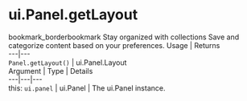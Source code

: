  
#  ui.Panel.getLayout
bookmark_borderbookmark Stay organized with collections  Save and categorize content based on your preferences. 
Usage | Returns  
---|---  
`Panel.getLayout()` | ui.Panel.Layout  
Argument | Type | Details  
---|---|---  
this: `ui.panel` | ui.Panel | The ui.Panel instance.  
